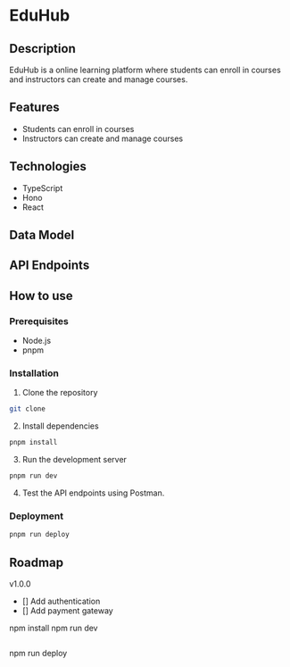 # EduHub

## Description

EduHub is a online learning platform where students can enroll in courses and instructors can create and manage courses.

## Features

- Students can enroll in courses
- Instructors can create and manage courses

## Technologies

- TypeScript
- Hono
- React

## Data Model

## API Endpoints

## How to use

### Prerequisites

- Node.js
- pnpm

### Installation

1. Clone the repository

```bash
git clone
```

2. Install dependencies

```bash
pnpm install
```

3. Run the development server

```bash
pnpm run dev
```

4. Test the API endpoints using Postman.

### Deployment

```bash
pnpm run deploy
```

## Roadmap

v1.0.0
- [] Add authentication
- [] Add payment gateway

npm install
npm run dev
```

```
npm run deploy
```
